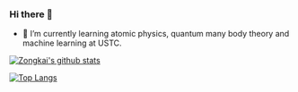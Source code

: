 ### Hi there 👋

<!--
**ZongkaiLiu/ZongkaiLiu** is a ✨ _special_ ✨ repository because its `README.md` (this file) appears on your GitHub profile.

Here are some ideas to get you started:

- 🔭 I’m currently working on ...
- 🌱 I’m currently learning ...
- 👯 I’m looking to collaborate on ...
- 🤔 I’m looking for help with ...
- 💬 Ask me about ...
- 📫 How to reach me: ...
- 😄 Pronouns: ...
- ⚡ Fun fact: ...
-->
- 🌱 I’m currently learning atomic physics, quantum many body theory and machine learning at USTC.  

[![Zongkai's github stats](https://github-readme-stats.vercel.app/api?username=ZongkaiLiu&show_icons=true&theme=radical)](https://github.com/ZongkaiLiu/github-readme-stats)

[![Top Langs](https://github-readme-stats.vercel.app/api/top-langs/?username=ZongkaiLiu)](https://github.com/ZongkaiLiu/github-readme-stats)
